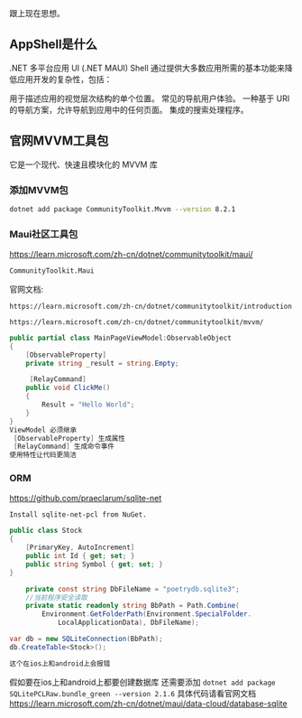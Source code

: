 跟上现在思想。
## AppShell是什么
.NET 多平台应用 UI (.NET MAUI) Shell 通过提供大多数应用所需的基本功能来降低应用开发的复杂性，包括：

用于描述应用的视觉层次结构的单个位置。
常见的导航用户体验。
一种基于 URI 的导航方案，允许导航到应用中的任何页面。
集成的搜索处理程序。

## 官网MVVM工具包
它是一个现代、快速且模块化的 MVVM 库

### 添加MVVM包
``` sh
dotnet add package CommunityToolkit.Mvvm --version 8.2.1
```
### Maui社区工具包
https://learn.microsoft.com/zh-cn/dotnet/communitytoolkit/maui/
``` sh
CommunityToolkit.Maui
```
官网文档:
```
https://learn.microsoft.com/zh-cn/dotnet/communitytoolkit/introduction

https://learn.microsoft.com/zh-cn/dotnet/communitytoolkit/mvvm/
```
``` C#
public partial class MainPageViewModel:ObservableObject
{
    [ObservableProperty]
    private string _result = string.Empty;

     [RelayCommand]
    public void ClickMe()
    {
        Result = "Hello World";
    }
}
ViewModel 必须继承 
 [ObservableProperty] 生成属性
 [RelayCommand] 生成命令事件
使用特性让代码更简洁
```

### ORM
https://github.com/praeclarum/sqlite-net
``` sh
Install sqlite-net-pcl from NuGet.
```
``` C#
public class Stock
{
	[PrimaryKey, AutoIncrement]
	public int Id { get; set; }
	public string Symbol { get; set; }
}

    private const string DbFileName = "poetrydb.sqlite3";
    //当前程序安全读取
    private static readonly string BbPath = Path.Combine(
        Environment.GetFolderPath(Environment.SpecialFolder.
            LocalApplicationData), DbFileName);

var db = new SQLiteConnection(BbPath);
db.CreateTable<Stock>();

这个在ios上和android上会报错
```


假如要在ios上和android上都要创建数据库
还需要添加 `dotnet add package SQLitePCLRaw.bundle_green --version 2.1.6`
具体代码请看官网文档 https://learn.microsoft.com/zh-cn/dotnet/maui/data-cloud/database-sqlite

